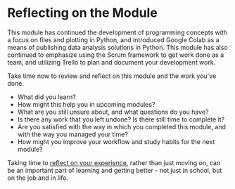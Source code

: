 # Reflecting on the Module

This module has continued the development of programming concepts with a focus
on files and plotting in Python, and introduced Google Colab as a means of
publishing data analysis solutions in Python. This module has also continued to
emphasize using the Scrum framework to get work done as a team, and utilizing
Trello to plan and document your development work. 

Take time now to review and reflect on this module and the work you've done.

- What did you learn?
- How might this help you in upcoming modules?
- What are you still unsure about, and what questions do you have?
- Is there any work that you left undone? Is there still time to complete it?
- Are you satisfied with the way in which you completed this module, and with the way you managed your time?
- How might you improve your workflow and study habits for the next module?

Taking time to 
[reflect on your
experience](https://en.wikipedia.org/wiki/Reflective_practice), rather than
just moving on, can be an important part of learning and getting better - not
just in school, but on the job and in life.

